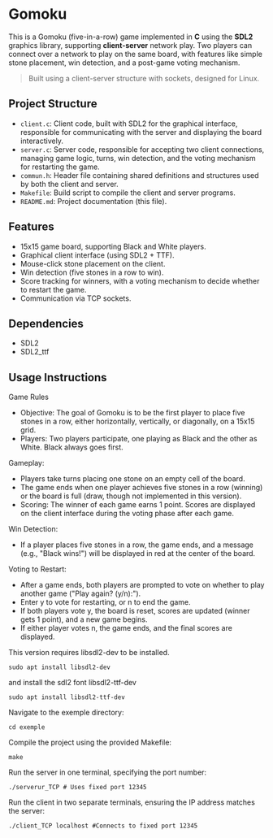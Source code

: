 # Gomoku

This is a Gomoku (five-in-a-row) game implemented in **C** using the **SDL2** graphics library, supporting **client-server** network play. Two players can connect over a network to play on the same board, with features like simple stone placement, win detection, and a post-game voting mechanism.

> Built using a client-server structure with sockets, designed for Linux.

## Project Structure

- `client.c`: Client code, built with SDL2 for the graphical interface, responsible for communicating with the server and displaying the board interactively.
- `server.c`: Server code, responsible for accepting two client connections, managing game logic, turns, win detection, and the voting mechanism for restarting the game.
- `commun.h`: Header file containing shared definitions and structures used by both the client and server.
- `Makefile`: Build script to compile the client and server programs.
- `README.md`: Project documentation (this file).

## Features

- 15x15 game board, supporting Black and White players.
- Graphical client interface (using SDL2 + TTF).
- Mouse-click stone placement on the client.
- Win detection (five stones in a row to win).
- Score tracking for winners, with a voting mechanism to decide whether to restart the game.
- Communication via TCP sockets.

## Dependencies

- SDL2
- SDL2_ttf

## Usage Instructions

Game Rules
- Objective: The goal of Gomoku is to be the first player to place five stones in a row, either horizontally, vertically, or diagonally, on a 15x15 grid.
- Players: Two players participate, one playing as Black and the other as White. Black always goes first.

Gameplay:
- Players take turns placing one stone on an empty cell of the board.
- The game ends when one player achieves five stones in a row (winning) or the board is full (draw, though not implemented in this version).
- Scoring: The winner of each game earns 1 point. Scores are displayed on the client interface during the voting phase after each game.

Win Detection:
- If a player places five stones in a row, the game ends, and a message (e.g., "Black wins!") will be displayed in red at the center of the board.

Voting to Restart:
- After a game ends, both players are prompted to vote on whether to play another game ("Play again? (y/n):").
- Enter y to vote for restarting, or n to end the game.
- If both players vote y, the board is reset, scores are updated (winner gets 1 point), and a new game begins.
- If either player votes n, the game ends, and the final scores are displayed.

This version requires libsdl2-dev to be installed.
```
sudo apt install libsdl2-dev
```

and install the sdl2 font libsdl2-ttf-dev
```
sudo apt install libsdl2-ttf-dev
```

Navigate to the exemple directory:
```
cd exemple
```

Compile the project using the provided Makefile:
```
make
```

Run the server in one terminal, specifying the port number:
```
./serverur_TCP # Uses fixed port 12345
```
Run the client in two separate terminals, ensuring the IP address matches the server:
```
./client_TCP localhost #Connects to fixed port 12345
```
